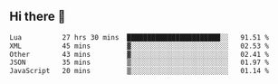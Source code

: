 ## Hi there 👋
<!--START_SECTION:waka-->

```txt
Lua          27 hrs 30 mins  ███████████████████████░░   91.51 %
XML          45 mins         ▓░░░░░░░░░░░░░░░░░░░░░░░░   02.53 %
Other        43 mins         ▓░░░░░░░░░░░░░░░░░░░░░░░░   02.41 %
JSON         35 mins         ▒░░░░░░░░░░░░░░░░░░░░░░░░   01.97 %
JavaScript   20 mins         ▒░░░░░░░░░░░░░░░░░░░░░░░░   01.14 %
```

<!--END_SECTION:waka-->
